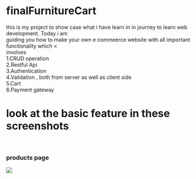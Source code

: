 # finalFurnitureCart
this is my project to show case what i have learn in in journey to learn web development. Today i am <br/> guiding you  how to make your own e commeerce website with all important functionality which <<br/>involves
<br/>1.CRUD operation
<br/>2.Restful Api
<br/>3.Authentication
<br/>4.Validation , both from server as well as client side
<br/>5.Cart
<br/>6.Payment gateway
<h1>look at the basic feature in these screenshots</h1>
<br/><h3>products page</h3>
<img src="https://drive.google.com/file/d/1vC5jpBFkq1Bzhb9p38PVNOnMnr9cm77I/view?usp=sharing">

